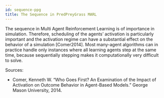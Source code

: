 ```yaml
---
id: sequence-ppg
title: The Sequence in PredPreyGrass MARL
---
```


The sequence in Multi Agent Reinforcement Learning is of importance in simulation. Therefore, scheduling of the agents’ activation is particularly important and the activation regime can have a substantial effect on the behavior of a simulation [Comer2014]. Most many-agent algorithms can in practice handle only instances where all learning agents step at the same time, because sequentially stepping makes it computationally very difficult to solve.

Sources:

- Comer, Kenneth W. “Who Goes First? An Examination of the Impact of Activation on Outcome Behavior in Agent-Based Models.” George Mason University, 2014.